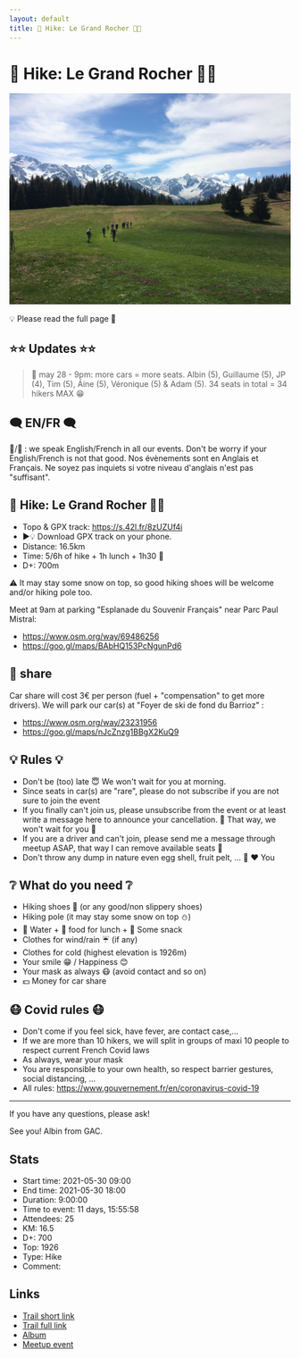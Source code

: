 ```yaml
---
layout: default
title: 🥾 Hike: Le Grand Rocher 🌲🌳
---
```


# 🥾 Hike: Le Grand Rocher 🌲🌳

![2021-05-30](../img/orig/2021-05-30.jpg)

💡 Please read the full page 💜

##  ⭐⭐ Updates ⭐⭐ 
> 📅 may 28 - 9pm: more cars = more seats. Albin (5), Guillaume (5), JP (4), Tim (5), Áine (5), Véronique (5) & Adam (5). 34 seats in total = 34 hikers MAX 😁

##  🗨️ EN/FR 🗨️ 
🦅/🐓 : we speak English/French in all our events. Don't be worry if your English/French is not that good. Nos évènements sont en Anglais et Français. Ne soyez pas inquiets si votre niveau d'anglais n'est pas "suffisant".

##  🥾 Hike: Le Grand Rocher 🌲🌳 
* Topo & GPX track: https://s.42l.fr/8zUZUf4i
* ▶💡 Download GPX track on your phone.
* Distance: 16.5km
* Time: 5/6h of hike + 1h lunch + 1h30 🚗
* D+: 700m

⚠ It may stay some snow on top, so good hiking shoes will be welcome and/or hiking pole too.

Meet at 9am at parking "Esplanade du Souvenir Français" near Parc Paul Mistral:
- https://www.osm.org/way/69486256
- https://goo.gl/maps/BAbHQ153PcNgunPd6

##  🚗 share 
Car share will cost 3€ per person (fuel + "compensation" to get more drivers).
We will park our car(s) at "Foyer de ski de fond du Barrioz" :
- https://www.osm.org/way/23231956
- https://goo.gl/maps/nJcZnzg1BBgX2KuQ9

##  💡 Rules 💡 
- Don't be (too) late 😇 We won't wait for you at morning.
- Since seats in car(s) are "rare", please do not subscribe if you are not sure to join the event
- If you finally can't join us, please unsubscribe from the event or at least write a message here to announce your cancellation. 💜 That way, we won't wait for you 💜
- If you are a driver and can't join, please send me a message through meetup ASAP, that way I can remove available seats 🚗
- Don't throw any dump in nature even egg shell, fruit pelt, ... 🌳 ❤️ You

##  ❔ What do you need ❔ 
- Hiking shoes 🥾 (or any good/non slippery shoes)
- Hiking pole (it may stay some snow on top ⛄)
- 🧃 Water + 🥕 food for lunch + 🍫 Some snack
- Clothes for wind/rain ☔ (if any)
- Clothes for cold (highest elevation is 1926m)
- Your smile 😁 / Happiness 😊
- Your mask as always 😷 (avoid contact and so on)
- 💵 Money for car share

##  😷 Covid rules 😷 
- Don't come if you feel sick, have fever, are contact case,...
- If we are more than 10 hikers, we will split in groups of maxi 10 people to respect current French Covid laws
- As always, wear your mask
- You are responsible to your own health, so respect barrier gestures, social distancing, ...
- All rules: https://www.gouvernement.fr/en/coronavirus-covid-19

-----------------------
If you have any questions, please ask!

See you! Albin from GAC.

## Stats

- Start time: 2021-05-30 09:00
- End time: 2021-05-30 18:00
- Duration: 9:00:00
- Time to event: 11 days, 15:55:58
- Attendees: 25
- KM: 16.5
- D+: 700
- Top: 1926
- Type: Hike
- Comment: 

## Links

- [Trail short link](https://s.42l.fr/8zUZUf4i)
- [Trail full link]()
- [Album](https://binnette.github.io/GacImg2021/2021-05-30-🥾-Hike-Le-Grand-Rocher-🌲🌳.html)
- [Meetup event](https://www.meetup.com/grenoble-adventure-club-english-french/events/278257641/)
